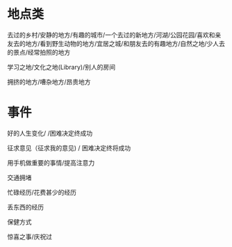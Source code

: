 # 地点类
去过的乡村/安静的地方/有趣的城市/一个去过的新地方/河湖/公园花园/喜欢和亲友去的地方/看到野生动物的地方/宜居之城/和朋友去的有趣地方/自然之地/少人去的景点/经常拍照的地方

学习之地/文化之地(Library)/别人的房间

拥挤的地方/嘈杂地方/昂贵地方

# 事件
好的人生变化/ /困难决定终成功

征求意见（征求我的意见) / 困难决定终将成功

用手机做重要的事情/提高注意力

交通拥堵

忙碌经历/花费甚少的经历

丢东西的经历

保健方式

惊喜之事/庆祝过


